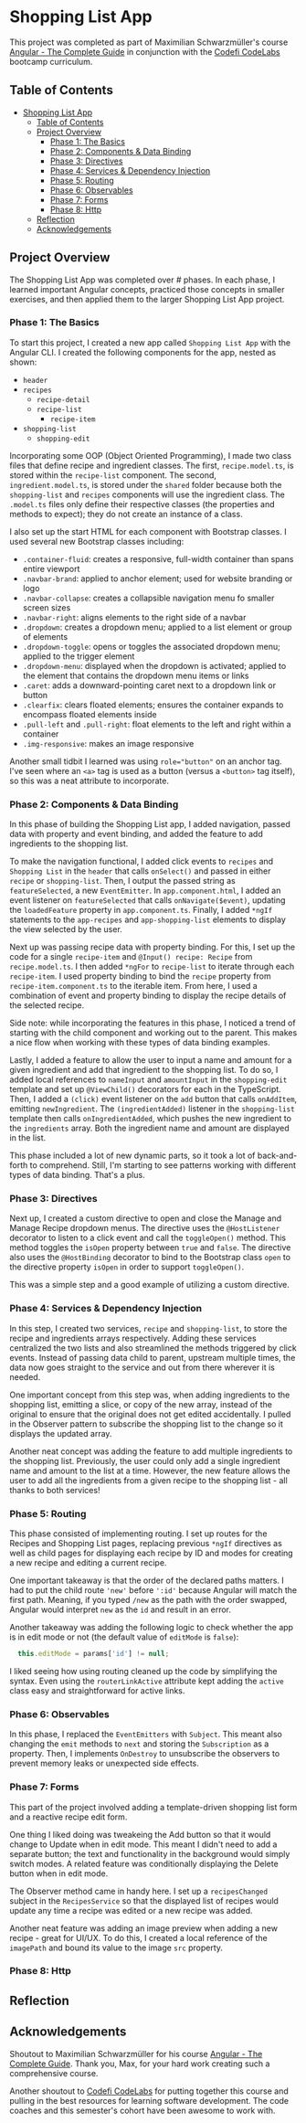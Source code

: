 # Shopping List App

This project was completed as part of Maximilian Schwarzm&uuml;ller's course [Angular - The Complete Guide](https://pro.academind.com/courses/) in conjunction with the [Codefi CodeLabs](https://www.codelabsdash.com/) bootcamp curriculum.

## Table of Contents

- [Shopping List App](#shopping-list-app)
  - [Table of Contents](#table-of-contents)
  - [Project Overview](#project-overview)
    - [Phase 1: The Basics](#phase-1-the-basics)
    - [Phase 2: Components \& Data Binding](#phase-2-components--data-binding)
    - [Phase 3: Directives](#phase-3-directives)
    - [Phase 4: Services \& Dependency Injection](#phase-4-services--dependency-injection)
    - [Phase 5: Routing](#phase-5-routing)
    - [Phase 6: Observables](#phase-6-observables)
    - [Phase 7: Forms](#phase-7-forms)
    - [Phase 8: Http](#phase-8-http)
  - [Reflection](#reflection)
  - [Acknowledgements](#acknowledgements)

## Project Overview

The Shopping List App was completed over # phases. In each phase, I learned important Angular concepts, practiced those concepts in smaller exercises, and then applied them to the larger Shopping List App project.

### Phase 1: The Basics

To start this project, I created a new app called `Shopping List App` with the Angular CLI.  I created the following components for the app, nested as shown:

- `header`
- `recipes`
  - `recipe-detail`
  - `recipe-list`
    - `recipe-item`
- `shopping-list`
  - `shopping-edit`

Incorporating some OOP (Object Oriented Programming), I made two class files that define recipe and ingredient classes.  The first, `recipe.model.ts`, is stored within the `recipe-list` component.  The second, `ingredient.model.ts`, is stored under the `shared` folder because both the `shopping-list` and `recipes` components will use the ingredient class.  The `.model.ts` files only define their respective classes (the properties and methods to expect); they do not create an instance of a class.

I also set up the start HTML for each component with Bootstrap classes. I used several new Bootstrap classes including:

- `.container-fluid`: creates a responsive, full-width container than spans entire viewport
- `.navbar-brand`: applied to anchor element; used for website branding or logo
- `.navbar-collapse`: creates a collapsible navigation menu fo smaller screen sizes
- `.navbar-right`: aligns elements to the right side of a navbar
- `.dropdown`: creates a dropdown menu; applied to a list element or group of elements
- `.dropdown-toggle`: opens or toggles the associated dropdown menu; applied to the trigger element
- `.dropdown-menu`: displayed when the dropdown is activated; applied to the element that contains the dropdown menu items or links
- `.caret`: adds a downward-pointing caret next to a dropdown link or button
- `.clearfix`: clears floated elements; ensures the container expands to encompass floated elements inside
- `.pull-left` and `.pull-right`: float elements to the left and right within a container
- `.img-responsive`: makes an image responsive

Another small tidbit I learned was using `role="button"` on an anchor tag.  I've seen where an `<a>` tag is used as a button (versus a `<button>` tag itself), so this was a neat attribute to incorporate.

### Phase 2: Components & Data Binding

In this phase of building the Shopping List app, I added navigation, passed data with property and event binding, and added the feature to add ingredients to the shopping list.

To make the navigation functional, I added click events to `recipes` and `Shopping List` in the `header` that calls `onSelect()` and passed in either `recipe` or `shopping-list`.  Then, I output the passed string as `featureSelected`, a new `EventEmitter`.  In `app.component.html`, I added an event listener on `featureSelected` that calls `onNavigate($event)`, updating the `loadedFeature` property in `app.component.ts`.  Finally, I added `*ngIf` statements to the `app-recipes` and `app-shopping-list` elements to display the view selected by the user.

Next up was passing recipe data with property binding.  For this, I set up the code for a single `recipe-item` and `@Input() recipe: Recipe` from `recipe.model.ts`.  I then added `*ngFor` to `recipe-list` to iterate through each `recipe-item`.  I used property binding to bind the `recipe` property from `recipe-item.component.ts` to the iterable item.  From here, I used a combination of event and property binding to display the recipe details of the selected recipe.

Side note: while incorporating the features in this phase, I noticed a trend of starting with the child component and working out to the parent.  This makes a nice flow when working with these types of data binding examples.

Lastly, I added a feature to allow the user to input a name and amount for a given ingredient and add that ingredient to the shopping list.  To do so, I added local references to `nameInput` and `amountInput` in the `shopping-edit` template and set up `@ViewChild()` decorators for each in the TypeScript.  Then, I added a `(click)` event listener on the `add` button that calls `onAddItem`, emitting `newIngredient`.  The `(ingredientAdded)` listener in the `shopping-list` template then calls `onIngredientAdded`, which pushes the new ingredient to the `ingredients` array.  Both the ingredient name and amount are displayed in the list.

This phase included a lot of new dynamic parts, so it took a lot of back-and-forth to comprehend. Still, I'm starting to see patterns working with different types of data binding.  That's a plus.

### Phase 3: Directives

Next up, I created a custom directive to open and close the Manage and Manage Recipe dropdown menus.  The directive uses the `@HostListener` decorator to listen to a click event and call the `toggleOpen()` method.  This method toggles the `isOpen` property between `true` and `false`.  The directive also uses the `@HostBinding` decorator to bind to the Bootstrap class `open` to the directive property `isOpen` in order to support `toggleOpen()`.

This was a simple step and a good example of utilizing a custom directive.

### Phase 4: Services & Dependency Injection

In this step, I created two services, `recipe` and `shopping-list`, to store the recipe and ingredients arrays respectively.  Adding these services centralized the two lists and also streamlined the methods triggered by click events.  Instead of passing data child to parent, upstream multiple times, the data now goes straight to the service and out from there wherever it is needed.

One important concept from this step was, when adding ingredients to the shopping list, emitting a slice, or copy of the new array, instead of the original to ensure that the original does not get edited accidentally.  I pulled in the Observer pattern to subscribe the shopping list to the change so it displays the updated array.

Another neat concept was adding the feature to add multiple ingredients to the shopping list.  Previously, the user could only add a single ingredient name and amount to the list at a time.  However, the new feature allows the user to add all the ingredients from a given recipe to the shopping list - all thanks to both services!

### Phase 5: Routing

This phase consisted of implementing routing.  I set up routes for the Recipes and Shopping List pages, replacing previous `*ngIf` directives as well as child pages for displaying each recipe by ID and modes for creating a new recipe and editing a current recipe.

One important takeaway is that the order of the declared paths matters.  I had to put the child route `'new'` before `':id'` because Angular will match the first path.  Meaning, if you typed `/new` as the path with the order swapped, Angular would interpret `new` as the `id` and result in an error.

Another takeaway was adding the following logic to check whether the app is in edit mode or not (the default value of `editMode` is `false`):

```ts
  this.editMode = params['id'] != null;
```

I liked seeing how using routing cleaned up the code by simplifying the syntax.  Even using the `routerLinkActive` attribute kept adding the `active` class easy and straightforward for active links.

### Phase 6: Observables

In this phase, I replaced the `EventEmitters` with `Subject`.  This meant also changing the `emit` methods to `next` and storing the `Subscription` as a property.  Then, I implements `OnDestroy` to unsubscribe the observers to prevent memory leaks or unexpected side effects.

### Phase 7: Forms

This part of the project involved adding a template-driven shopping list form and a reactive recipe edit form.

One thing I liked doing was tweakeing the Add button so that it would change to Update when in edit mode. This meant I didn't need to add a separate button; the text and functionality in the background would simply switch modes. A related feature was conditionally displaying the Delete button when in edit mode.

The Observer method came in handy here. I set up a `recipesChanged` subject in the `RecipesService` so that the displayed list of recipes would update any time a recipe was edited or a new recipe was added.

Another neat feature was adding an image preview when adding a new recipe - great for UI/UX.  To do this, I created a local reference of the `imagePath` and bound its value to the image `src` property. 

### Phase 8: Http

## Reflection

## Acknowledgements

Shoutout to Maximilian Schwarzm&uuml;ller for his course [Angular - The Complete Guide](https://pro.academind.com/courses/). Thank you, Max, for your hard work creating such a comprehensive course.

Another shoutout to [Codefi CodeLabs](https://www.codelabsdash.com/) for putting together this course and pulling in the best resources for learning software development. The code coaches and this semester's cohort have been awesome to work with.

